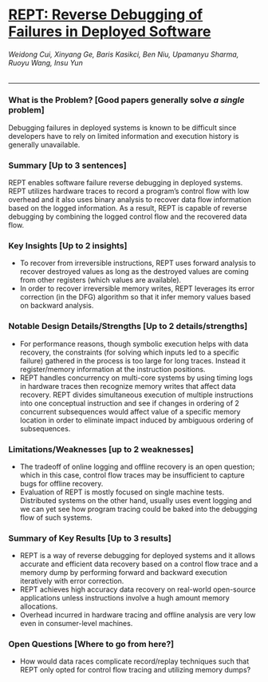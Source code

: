 # [REPT: Reverse Debugging of Failures in Deployed Software](https://www.usenix.org/system/files/osdi18-cui.pdf)

###### Weidong Cui, Xinyang Ge, Baris Kasikci, Ben Niu, Upamanyu Sharma, Ruoyu Wang, Insu Yun

---

### What is the Problem? [Good papers generally solve *a single* problem]

Debugging failures in deployed systems is known to be difficult since developers have to rely on limited information and execution history is generally unavailable.

### Summary [Up to 3 sentences]

REPT enables software failure reverse debugging in deployed systems. REPT utilizes hardware traces to record a program’s control flow with low overhead and it also uses binary analysis to recover data flow information based on the logged information. As a result, REPT is capable of reverse debugging by combining the logged control flow and the recovered data flow.

### Key Insights [Up to 2 insights]

- To recover from irreversible instructions, REPT uses forward analysis to recover destroyed values as long as the destroyed values are coming from other registers (which values are available).
- In order to recover irreversible memory writes, REPT leverages its error correction (in the DFG) algorithm so that it infer memory values based on backward analysis.

### Notable Design Details/Strengths [Up to 2 details/strengths]

- For performance reasons, though symbolic execution helps with data recovery, the constraints (for solving which inputs led to a specific failure) gathered in the process is too large for long traces. Instead it register/memory information at the instruction positions.
- REPT handles concurrency on multi-core systems by using timing logs in hardware traces then recognize memory writes that affect data recovery. REPT divides simultaneous execution of multiple instructions into one conceptual instruction and see if changes in ordering of 2 concurrent subsequences would affect value of a specific memory location in order to eliminate impact induced by ambiguous ordering of subsequences.

### Limitations/Weaknesses [up to 2 weaknesses]

- The tradeoff of online logging and offline recovery is an open question; which in this case, control flow traces may be insufficient to capture bugs for offline recovery.
- Evaluation of REPT is mostly focused on single machine tests. Distributed systems on the other hand, usually uses event logging and we can yet see how program tracing could be baked into the debugging flow of such systems.

### Summary of Key Results [Up to 3 results]

- REPT is a way of reverse debugging for deployed systems and it allows accurate and efficient data recovery based on a control flow trace and a memory dump by performing forward and backward execution iteratively with error correction.
- REPT achieves high accuracy data recovery on real-world open-source applications unless instructions involve a hugh amount memory allocations.
- Overhead incurred in hardware tracing and offline analysis are very low even in consumer-level machines.

### Open Questions [Where to go from here?]

- How would data races complicate record/replay techniques such that REPT only opted for control flow tracing and utilizing memory dumps?

